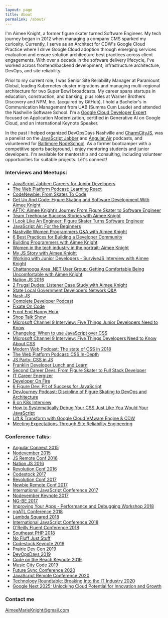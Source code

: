 ```yaml
---
layout: page
title: About
permalink: /about/
---
```

I'm Aimee Knight, a former figure skater turned Software Engineer. My tech journey began in 2012 when managing a company CMS sparked my curiosity. Currently, I serve as an Architect for CDW's Google Cloud Practice where I drive Google Cloud adoption through emerging services evaluation and ensure solution architecture best practices across client engagements. With over a decade in the software delivery lifecycle, I've worked across frontend/backend development, infrastructure architecture, DevOps, and site reliability.

Prior to my current role, I was Senior Site Reliability Manager at Paramount Global, leading Kubernetes cluster migrations and managing multi-regional architecture for two Super Bowl broadcasts. My career spans startups in education, construction, and banking, plus roles at Warner Brothers Discovery and NPM, Inc. (acquired by GitHub). I hold a Bachelor's in Communication Management from UAB (Summa Cum Laude) and attended the Nashville Software School. I'm a [Google Cloud Developer Expert](https://developers.google.com/profile/u/aimeemarieknight) focused on Application Modernization, certified in Generative AI on Google Cloud, and an International Keynote Speaker.

In the past I helped organized DevOpsDays Nashville and [CharmCityJS](https://charmcityjs.github.io/), was a panelist on the [JavaScript Jabber](https://devchat.tv/js-jabber/) and [Angular Air](https://angularair.com/) podcasts, and volunteered for [Baltimore NodeSchool](http://nodeschool.io/baltimore/). As a former bootcamper with a competitive sports background, I enjoy mentoring students and junior developers. I'm available for mentorship and consulting, including volunteer opportunities for suitable projects. Let's connect!

### Interviews and Meetups:

* [JavaScript Jabber: Careers for Junior
Developers](https://devchat.tv/js-jabber/153-jsj-careers-for-junior-developers-with-aimee-knight)
* [The Web Platform Podcast: Learning React](http://thewebplatformpodcast.com/86-learning-reactjs)
* [CodeNewbie: From Skates To
Code](http://www.codenewbie.org/podcast/from-skates-to-code)
* [Get Up And Code: Figure Skating and Software Development With Aimee
Knight](http://getupandcode.com/2015/04/10/get-up-and-code-086-figure-skating-and-software-development-with-aimee-knight/)
* [AFTK: Aimee Knight’s Journey From Figure Skater to Software Engineer](http://awayfromthekeyboard.com/2016/01/12/aimee-knights-journey-from-figure-skater-to-software-engineer/)
* [Team Treehouse Success Stories with Aimee Knight](https://teamtreehouse.com/stories/aimee-knight)
* [I Look Like An Engineer: Figure Skater Turns Software Engineer](https://www.sparkpost.com/blog/i-look-like-an-engineer-figure-skater-turns-software-engineer/)
* [JavaScript Air: For the Beginners](https://javascriptair.com/episodes/2016-06-15/)
* [Nashville Women Programmers Q&A with Aimee Knight](https://www.meetup.com/NashvilleWomenProgrammers/events/235880914/)
* [6 Best Practices for Building a Developer Community](http://marketingland.com/6-best-practices-building-developer-community-203560)
* [Building Programmers with Aimee Knight](https://building.fireside.fm/27)
* [Women in the tech industry in the portrait: Aimee Knight](https://entwickler.de/online/development/women-in-tech-aimee-knight-579799885.html)
* [My JS Story with Aimee Knight](https://devchat.tv/js-jabber/my-js-story-aimee-knight)
* [Working with Junior Developers - SurviveJS Interview with Aimee Knight](https://survivejs.com/blog/junior-interview/)
* [Chattanooga Area .NET User Group: Getting Comfortable Being Uncomfortable with Aimee Knight](https://www.meetup.com/Chattanooga-Area-NET-User-Group-CHADNUG/events/240331865/)
* [Nation JS 2016](https://vimeopro.com/user24051491/nationjs-node-day-march-11-2016/video/170104256)
* [2 Frugal Dudes: Listener Case Study with Aimee Knight](http://2frugaldudes.com/2fd-039-listener-case-study-with-aimee-knight/)
* [State Local Government Developers Network Q&A](https://www.meetup.com/State-Local-Government-Developers-Network/)
* [Nash JS](https://www.meetup.com/nashjs/events/241564493/?eventId=241564493)
* [Complete Developer Podcast](http://completedeveloperpodcast.com/episode-130/)
* [Fixate On Code](http://fixateoncode.libsyn.com/20-aimee-knight)
* [Front End Happy Hour](http://frontendhappyhour.com/episodes/angling-for-a-drink/)
* [Shop Talk Show](http://shoptalkshow.com/episodes/306-debugging-css-aimee-knight/)
* [Microsoft Channel 9 Interview: Five Things Junior Developers Need to Know](https://youtu.be/PGF9HZQbiHc)
* [Changelog: When to use JavaScript over CSS](https://changelog.com/jsparty/31)
* [Microsoft Channel 9 Interview: Five Things Developers Need to Know About CSS](https://youtu.be/-c0blZ6AmQE)
* [Modern Web Podcast: The state of CSS in 2018](https://www.podbean.com/media/share/pb-6hy6y-9877c4)
* [The Web Platform Podcast: CSS In-Depth](https://thewebplatformpodcast.com/171-css-indepth)
* [JS Party: CSS in JS](https://changelog.com/jsparty/45)
* [Franklin Developer Lunch and Learn](https://www.meetup.com/franklin-developer-lunch/events/254045930/)
* [Second Career Devs: From Figure Skater to Full Stack Developer](https://secondcareerdevs.com/episodes/aimee-knight)
* [IT Career Energizer](https://podcasts.apple.com/us/podcast/stop-fearing-failure-get-comfortable-being-uncomfortable/id1231387865?i=1000451972645)
* [Developer On Fire](https://developeronfire.com/podcast/episode-452-aimee-knight-inspired)
* [6 Figure Dev: Pit of Success for JavaScript](https://6figuredev.com/podcast/episode-121-pit-of-success-for-javascript-with-aimee-knight/)
* [DevJourney Podcast: Discipline of Figure Skating to DevOps and Architecture](https://devjourney.info/Guests/115-AimeeKnight.html)
* [8 on K8s Interview](https://www.giantswarm.io/blog/8-on-k8s-with-aimee-knight-giant-swarm)
* [How to Systematically Debug Your CSS Just Like You Would Your JavaScript](https://www.meetup.com/at-wix/events/275741950/?fbclid=IwAR12j3RexRZlknUU11MUnWkQkS7bLabE9rO2XBhdjHvzABmZVuIGakou-AI)
* [Lift & Transform with Google Cloud VMware Engine & CDW](https://cdw.partnermarketingstudio.com/sw/swchannel/registration/internet/registration.cfm?RegPageID=6864445&traffictype=Direct)
* [Meeting Expectations Through Site Reliability Engineering](https://dvs.cdw.com/digital-velocity-podcast-ep14)


### Conference Talks:

* [Angular Connect 2015](https://youtu.be/B22o_yeDE_s)
* [Nodevember 2015](https://youtu.be/9qkef7IXn6s)
* [JS Remote Conf 2016](https://allremoteconfs.com/js-2016)
* [Nation JS 2016](https://vimeopro.com/user24051491/nationjs-node-day-march-11-2016/video/170104256)
* [Revolution Conf 2016](http://revolutionconf.com)
* [Codestock 2017](https://allremoteconfs.com/newbie-2016)
* [Revolution Conf 2017](https://revolutionconf.com/)
* [Newbie Remote Conf 2017](https://devchat.tv/register/newbie-remote-conf-2017-single)
* [International JavaScript Conference 2017](https://javascript-conference.com/)
* [Nodevember Keynote 2017](http://nodevember.org/keynoter/Aimee%20Knight)
* [NG-BE 2017](https://youtu.be/eajyNEsdx4k)
* [Improving Your Apps - Performance and Debugging Workshop 2018](https://certifiedfreshevents.com/events/improving-your-apps/)
* [ngATL Conference 2018](https://www.youtube.com/watch?v=DbXPbT8kqIE)
* [Lambda Squared 2018](https://www.lambda-squared.com/speakers)
* [International JavaScript Conference 2018](https://javascript-conference.com/speaker/aimee-knight/)
* [O'Reilly Fluent Conference 2018](https://conferences.oreilly.com/fluent/fl-ca/public/schedule/detail/64990)
* [Southeast PHP 2018](https://southeastphp.com/sessions#38)
* [No Fluff Just Stuff](https://nofluffjuststuff.com/conference/speaker/aimee_knight)
* [Codestock Keynote 2019](http://codestock.org/announcing-codestock-2019s-saturday-keynote-speaker-aimme-knight/)
* [Prairie Dev Con 2019](http://www.prairiedevcon.com/Speakers)
* [DevOpsDays 2019](https://pheedloop.com/devopsdaysnashville/site/speakers/)
* [Code on the Beach Keynote 2019](https://www.codeonthebeach.com/speakers/aimee-knight)
* [Music City Code 2019](https://musiccitytech.com/conferences/music-city-code/)
* [Future Sync Conference 2020](https://2020.futuresync.co.uk/)
* [JavaScript Remote Conference 2020](https://jsremoteconf.com/)
* [Technology Roundtable: Breaking Into the IT Industry 2020](https://www.meetup.com/iR-Sessions/events/271107205/)
* [Google Next 2025: Unlocking Cloud Potential for Innovation and Growth](https://cloud.withgoogle.com/next/25/session-library?filters=session-type-cloud-talks&session=CT1-31#day_1)

### Contact me

[AimeeMarieKnight@gmail.com](mailto:aimeemarieknight@gmail.com)
